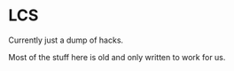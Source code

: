 # LCS
Currently just a dump of hacks.

Most of the stuff here is old and only written to work for us.